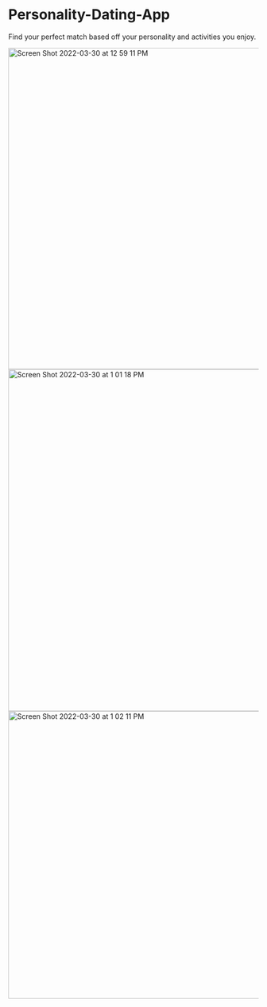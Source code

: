 # Personality-Dating-App
Find your perfect match based off your personality and activities you enjoy. 


<img width="646" alt="Screen Shot 2022-03-30 at 12 59 11 PM" src="https://user-images.githubusercontent.com/17160832/160890685-a642de13-a2f6-491e-aaed-548e95c83a1d.png">

<img width="687" alt="Screen Shot 2022-03-30 at 1 01 18 PM" src="https://user-images.githubusercontent.com/17160832/160891050-ea86ca92-0f31-47c9-aa41-b5a33ebee546.png">
<img width="578" alt="Screen Shot 2022-03-30 at 1 02 11 PM" src="https://user-images.githubusercontent.com/17160832/160891186-c1103744-3980-4a6b-859d-394b36036a0b.png">
